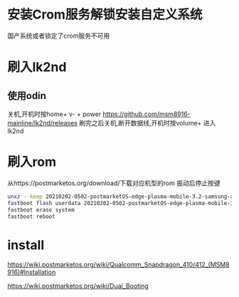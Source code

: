 # 安装Crom服务解锁安装自定义系统
国产系统或者锁定了crom服务不可用
# 刷入lk2nd
## 使用odin
关机,开机时按home+ v- + power
https://github.com/msm8916-mainline/lk2nd/releases
刷完之后关机,断开数据线,开机时按volume+ 进入lk2nd
# 刷入rom
从https://postmarketos.org/download/下载对应机型的rom
振动后停止按键
```bash
unxz --keep 20210202-0502-postmarketOS-edge-plasma-mobile-3.2-samsung-a5lte-mainline-modem.img.xz
fastboot flash userdata 20210202-0502-postmarketOS-edge-plasma-mobile-3.2-samsung-a5lte-mainline-modem.img
fastboot erase system
fastboot reboot
```
# install 
https://wiki.postmarketos.org/wiki/Qualcomm_Snapdragon_410/412_(MSM8916)#Installation

https://wiki.postmarketos.org/wiki/Dual_Booting